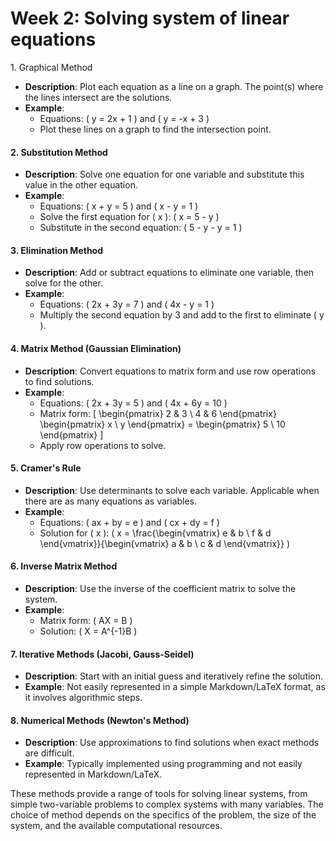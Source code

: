 # Week 2: Solving system of linear equations

1\. Graphical Method

* **Description**: Plot each equation as a line on a graph. The point(s) where the lines intersect are the solutions.
* **Example**:
  * Equations: ( y = 2x + 1 ) and ( y = -x + 3 )
  * Plot these lines on a graph to find the intersection point.

#### 2. Substitution Method

* **Description**: Solve one equation for one variable and substitute this value in the other equation.
* **Example**:
  * Equations: ( x + y = 5 ) and ( x - y = 1 )
  * Solve the first equation for ( x ): ( x = 5 - y )
  * Substitute in the second equation: ( 5 - y - y = 1 )

#### 3. Elimination Method

* **Description**: Add or subtract equations to eliminate one variable, then solve for the other.
* **Example**:
  * Equations: ( 2x + 3y = 7 ) and ( 4x - y = 1 )
  * Multiply the second equation by 3 and add to the first to eliminate ( y ).

#### 4. Matrix Method (Gaussian Elimination)

* **Description**: Convert equations to matrix form and use row operations to find solutions.
* **Example**:
  * Equations: ( 2x + 3y = 5 ) and ( 4x + 6y = 10 )
  * Matrix form: \[ \begin{pmatrix} 2 & 3 \ 4 & 6 \end{pmatrix} \begin{pmatrix} x \ y \end{pmatrix} = \begin{pmatrix} 5 \ 10 \end{pmatrix} ]
  * Apply row operations to solve.

#### 5. Cramer's Rule

* **Description**: Use determinants to solve each variable. Applicable when there are as many equations as variables.
* **Example**:
  * Equations: ( ax + by = e ) and ( cx + dy = f )
  * Solution for ( x ): ( x = \frac{\begin{vmatrix} e & b \ f & d \end{vmatrix\}}{\begin{vmatrix} a & b \ c & d \end{vmatrix\}} )

#### 6. Inverse Matrix Method

* **Description**: Use the inverse of the coefficient matrix to solve the system.
* **Example**:
  * Matrix form: ( AX = B )
  * Solution: ( X = A^{-1}B )

#### 7. Iterative Methods (Jacobi, Gauss-Seidel)

* **Description**: Start with an initial guess and iteratively refine the solution.
* **Example**: Not easily represented in a simple Markdown/LaTeX format, as it involves algorithmic steps.

#### 8. Numerical Methods (Newton's Method)

* **Description**: Use approximations to find solutions when exact methods are difficult.
* **Example**: Typically implemented using programming and not easily represented in Markdown/LaTeX.

These methods provide a range of tools for solving linear systems, from simple two-variable problems to complex systems with many variables. The choice of method depends on the specifics of the problem, the size of the system, and the available computational resources.
